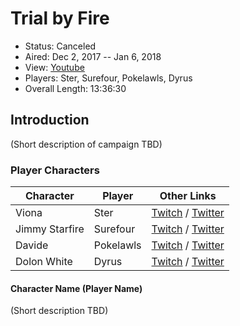 # Trial by Fire

* Status: Canceled
* Aired: Dec 2, 2017 -- Jan 6, 2018
* View: [Youtube](https://www.youtube.com/watch?v=UIgigb1i0Y0&list=PLfASEnzB7i1Zg8Y3bnIPyXH4mRGBbEWjz)
* Players: Ster, Surefour, Pokelawls, Dyrus
* Overall Length: 13:36:30

## Introduction

(Short description of campaign TBD)

### Player Characters

|**Character**| **Player**|**Other Links**|
| ------ | ------ | ------ |
|Viona| Ster |[Twitch](https://www.twitch.tv/ster) / [Twitter](https://twitter.com/sterlovesfood)|
|Jimmy Starfire| Surefour |[Twitch](https://www.twitch.tv/ster) / [Twitter](https://twitter.com/surefour)|
|Davide| Pokelawls|[Twitch](https://www.twitch.tv/pokelawls) / [Twitter](https://twitter.com/pokelawls)|
|Dolon White| Dyrus|[Twitch](https://www.twitch.tv/dyrus) / [Twitter](https://twitter.com/Dyrus)|

#### Character Name (Player Name)

(Short description TBD)
